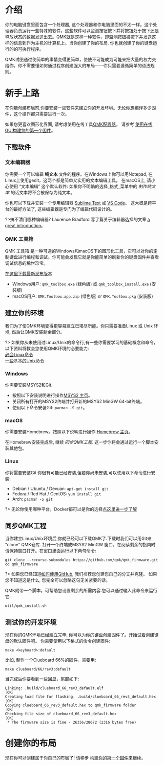 # 介绍

你的电脑键盘里面包含一个处理器, 这个处理器和你电脑里面的不太一样。这个处理器负责运行一些特殊的软件，这些软件可以监测按钮按下并将按钮处于按下还是释放状态的数据发送出去。QMK就是这样一种软件，即监测按钮被按下并发送这样的信息到作为主机的计算机上。当你创建了你的布局, 你也就创建了你的键盘运行的的可执行程序。

QMK试图通过使简单的事情变得更简单，使使不可能成为可能来把大量的权力交给你。你不需要懂如何通过程序创建强大的布局——你只需要遵循简单的语法规则。

# 新手上路

在你能创建布局前,你要安装一些软件来建立你的开发环境。无论你想编译多少固件，这个操作都只需要进行一次。

如果您更喜欢图形化界面, 请考虑使用在线工具[QMK配置器](https://config.qmk.fm)。 请参考 [使用在线GUI构建您的第一个固件](zh-cn/newbs_building_firmware_configurator.md)。


## 下载软件

### 文本编辑器

你需要一个可以编辑 **纯文本** 文件的程序。在Windows上你可以用Notepad, 在Linux上使用gedit，这两个都是简单又实用的文本编辑工具。 在macOS上, 请小心使用 “文本编辑” 这个默认软件: 如果你不明确的选择_格式_菜单中的 _制作纯文本_ 的话文本将不会被保存为纯文本。

你也可以下载并安装一个专用编辑器 [Sublime Text](https://www.sublimetext.com/) 或 [VS Code](https://code.visualstudio.com/)。 这大概是跨平台的最好方法了, 这些编辑器是专门为了编辑代码设计的。

?>搞不清用哪种编辑器? Laurence Bradford 写了篇关于编辑器选择的文章 [a great introduction](https://learntocodewith.me/programming/basics/text-editors/)。

### QMK 工具箱

QMK 工具箱 是一种可选的Windows和macOS下的图形化工具，它可以对你的定制键盘进行编程和调试。你可能会发现它就是你能简单的刷新你的键盘固件并查看调试信息的稀世珍宝。

[在这里下载最新发布版本](https://github.com/qmk/qmk_toolbox/releases/latest)

* Windows用户: `qmk_toolbox.exe` (绿色版) 或 `qmk_toolbox_install.exe` (安装版)
* macOS用户: `QMK.Toolbox.app.zip` (绿色版) or `QMK.Toolbox.pkg` (安装版)

## 建立你的环境

我们为了使QMK环境变得更容易建立已竭尽所能。你只需要准备Linux 或 Unix 环境, 然后让QMK安装剩余部分。

?> 如果你从未使用过Linux/Unix的命令行,有一些你需要学习的基础概念和命令，以下资料将教会您使用QMK环境的必要能力:<br>
[必会Linux命令](https://www.guru99.com/must-know-linux-commands.html)<br>
[一些基本的Unix命令](https://www.tjhsst.edu/~dhyatt/superap/unixcmd.html)

### Windows

你需要安装MSYS2和Git.

* 按照以下安装说明进行操作[MSYS2 主页](http://www.msys2.org)。
* 关闭所有打开的MSYS2终端并打开新的MSYS2 MinGW 64-bit终端。
* 使用以下命令安装Git: `pacman -S git`。

### macOS

你需要安装Homebrew。按照以下说明进行操作 [Homebrew 主页](https://brew.sh)。

在Homebrew安装完成后, 继续 _同步QMK工程_. 这一步你将会通过运行一个脚本安装其他包。

### Linux

你将需要安装Git.你很有可能已经安装,但若你尚未安装,可以使用以下命令进行安装:

* Debian / Ubuntu / Devuan: `apt-get install git`
* Fedora / Red Hat / CentOS: `yum install git`
* Arch: `pacman -S git`

?> 无论你使用哪种平台，Docker都可以是你的选择[点这里进一步了解](zh-cn/getting_started_build_tools.md#docker)

## 同步QMK工程

当你建立Linux/Unix环境后,你就已经可以下载QMK了.下载时我们可以用Git来 "clone" QMK仓库. 打开一个终端或MSYS2 MinGW 窗口，在阅读剩余的指南时请保持窗口打开。在窗口里面运行以下两句命令:

```shell
git clone --recurse-submodules https://github.com/qmk/qmk_firmware.git
cd qmk_firmware
```

?> 如果您已经知道[如何使用GitHub](zh-cn/getting_started_github.md), 我们推荐您创建您自己的分支并克隆。 如果您不知道这是什么, 您完全可以忽略这句无关紧要的话。

QMK附带一个脚本，可帮助您设置剩余的所需内容.您可以通过输入此命令来运行它:

    util/qmk_install.sh

## 测试你的开发环境

现在你的QMK环境已经建立完毕, 你可以为你的键盘创建固件了。开始试着创建键盘的默认固件吧。 你需要使用以下格式的命令创建固件:

    make <keyboard>:default

比如, 制作一个Clueboard 66%的固件，需要用:

    make clueboard/66/rev3:default

当完成后你要看到一些回显，尾部如下:

```
Linking: .build/clueboard_66_rev3_default.elf                                                       [OK]
Creating load file for flashing: .build/clueboard_66_rev3_default.hex                               [OK]
Copying clueboard_66_rev3_default.hex to qmk_firmware folder                                        [OK]
Checking file size of clueboard_66_rev3_default.hex                                                 [OK]
 * The firmware size is fine - 26356/28672 (2316 bytes free)
```

# 创建你的布局

现在你可以创建属于你自己的布局了! 请移步 [构建你的第一个固件](zh-cn/newbs_building_firmware.md)来继续。

<!--源文件：https://raw.githubusercontent.com/qmk/qmk_firmware/161d469f2c9cf0ddf7aa5907eb2329d6df1ede85/docs/newbs_getting_started.md 
    源提交哈希：161d469f2c9cf0ddf7aa5907eb2329d6df1ede85-->
<!--翻译时间:20200226-18:35(GMT+8)-->